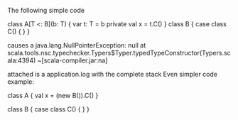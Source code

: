 The following simple code 

class A[T <: B](b: T) {
  var t: T = b
  private val x = t.C()
}
class B {
  case class C() {
  }
}

causes a 
java.lang.NullPointerException: null
	at scala.tools.nsc.typechecker.Typers$Typer.typedTypeConstructor(Typers.scala:4394) ~[scala-compiler.jar:na]

attached is a application.log with the complete stack
Even simpler code example:


class A {
  val x = (new B()).C()
}

class B {
  case class C() {
  }
}

